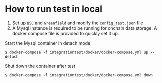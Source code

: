 # How to run test in local

1. Set up `BSC` and `Greenfield` and modify the `config_test.json` file
2. A Mysql instance is required to be running for onchain data storage. A docker compose file is provided to quickly set it up.

Start the Mysql container in detach mode
```shell script
$ docker-compose -f integrationtest/docker/docker-compose.yml up --detach
```

Shut down the container after test
```shell script
$ docker-compose -f integrationtest/docker/docker-compose.yml down
```